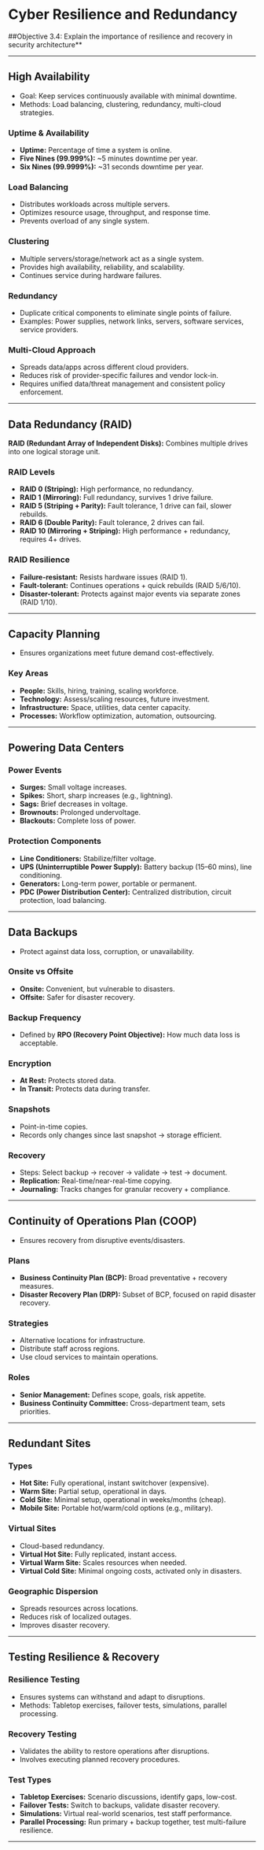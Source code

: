 # Cyber Resilience and Redundancy
##Objective 3.4: Explain the importance of resilience and recovery in security architecture**

---

## High Availability
  - Goal: Keep services continuously available with minimal downtime.  
  - Methods: Load balancing, clustering, redundancy, multi-cloud strategies.  

### Uptime & Availability
- **Uptime:** Percentage of time a system is online.  
- **Five Nines (99.999%):** ~5 minutes downtime per year.  
- **Six Nines (99.9999%):** ~31 seconds downtime per year.  

### Load Balancing
- Distributes workloads across multiple servers.  
- Optimizes resource usage, throughput, and response time.  
- Prevents overload of any single system.  

### Clustering
- Multiple servers/storage/network act as a single system.  
- Provides high availability, reliability, and scalability.  
- Continues service during hardware failures.  

### Redundancy
- Duplicate critical components to eliminate single points of failure.  
- Examples: Power supplies, network links, servers, software services, service providers.  

### Multi-Cloud Approach
- Spreads data/apps across different cloud providers.  
- Reduces risk of provider-specific failures and vendor lock-in.  
- Requires unified data/threat management and consistent policy enforcement.  

---

## Data Redundancy (RAID)
**RAID (Redundant Array of Independent Disks):** Combines multiple drives into one logical storage unit.  

### RAID Levels
- **RAID 0 (Striping):** High performance, no redundancy.  
- **RAID 1 (Mirroring):** Full redundancy, survives 1 drive failure.  
- **RAID 5 (Striping + Parity):** Fault tolerance, 1 drive can fail, slower rebuilds.  
- **RAID 6 (Double Parity):** Fault tolerance, 2 drives can fail.  
- **RAID 10 (Mirroring + Striping):** High performance + redundancy, requires 4+ drives.  

### RAID Resilience
- **Failure-resistant:** Resists hardware issues (RAID 1).  
- **Fault-tolerant:** Continues operations + quick rebuilds (RAID 5/6/10).  
- **Disaster-tolerant:** Protects against major events via separate zones (RAID 1/10).  

---

## Capacity Planning
- Ensures organizations meet future demand cost-effectively.  

### Key Areas
- **People:** Skills, hiring, training, scaling workforce.  
- **Technology:** Assess/scaling resources, future investment.  
- **Infrastructure:** Space, utilities, data center capacity.  
- **Processes:** Workflow optimization, automation, outsourcing.  

---

## Powering Data Centers
### Power Events
- **Surges:** Small voltage increases.  
- **Spikes:** Short, sharp increases (e.g., lightning).  
- **Sags:** Brief decreases in voltage.  
- **Brownouts:** Prolonged undervoltage.  
- **Blackouts:** Complete loss of power.  

### Protection Components
- **Line Conditioners:** Stabilize/filter voltage.  
- **UPS (Uninterruptible Power Supply):** Battery backup (15–60 mins), line conditioning.  
- **Generators:** Long-term power, portable or permanent.  
- **PDC (Power Distribution Center):** Centralized distribution, circuit protection, load balancing.  

---

## Data Backups
- Protect against data loss, corruption, or unavailability.  

### Onsite vs Offsite
- **Onsite:** Convenient, but vulnerable to disasters.  
- **Offsite:** Safer for disaster recovery.  

### Backup Frequency
- Defined by **RPO (Recovery Point Objective):** How much data loss is acceptable.  

### Encryption
- **At Rest:** Protects stored data.  
- **In Transit:** Protects data during transfer.  

### Snapshots
- Point-in-time copies.  
- Records only changes since last snapshot → storage efficient.  

### Recovery
- Steps: Select backup → recover → validate → test → document.  
- **Replication:** Real-time/near-real-time copying.  
- **Journaling:** Tracks changes for granular recovery + compliance.  

---

## Continuity of Operations Plan (COOP)
- Ensures recovery from disruptive events/disasters.  

### Plans
- **Business Continuity Plan (BCP):** Broad preventative + recovery measures.  
- **Disaster Recovery Plan (DRP):** Subset of BCP, focused on rapid disaster recovery.  

### Strategies
- Alternative locations for infrastructure.  
- Distribute staff across regions.  
- Use cloud services to maintain operations.  

### Roles
- **Senior Management:** Defines scope, goals, risk appetite.  
- **Business Continuity Committee:** Cross-department team, sets priorities.  

---

## Redundant Sites
### Types
- **Hot Site:** Fully operational, instant switchover (expensive).  
- **Warm Site:** Partial setup, operational in days.  
- **Cold Site:** Minimal setup, operational in weeks/months (cheap).  
- **Mobile Site:** Portable hot/warm/cold options (e.g., military).  

### Virtual Sites
- Cloud-based redundancy.  
- **Virtual Hot Site:** Fully replicated, instant access.  
- **Virtual Warm Site:** Scales resources when needed.  
- **Virtual Cold Site:** Minimal ongoing costs, activated only in disasters.  

### Geographic Dispersion
- Spreads resources across locations.  
- Reduces risk of localized outages.  
- Improves disaster recovery.  

---

## Testing Resilience & Recovery
### Resilience Testing
- Ensures systems can withstand and adapt to disruptions.  
- Methods: Tabletop exercises, failover tests, simulations, parallel processing.  

### Recovery Testing
- Validates the ability to restore operations after disruptions.  
- Involves executing planned recovery procedures.  

### Test Types
- **Tabletop Exercises:** Scenario discussions, identify gaps, low-cost.  
- **Failover Tests:** Switch to backups, validate disaster recovery.  
- **Simulations:** Virtual real-world scenarios, test staff performance.  
- **Parallel Processing:** Run primary + backup together, test multi-failure resilience.  

---
